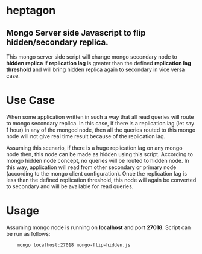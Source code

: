 # heptagon

## Mongo Server side Javascript to flip hidden/secondary replica.

This mongo server side script will change mongo secondary node to **hidden replica** 
if **replication lag** is greater than the defined **replication lag threshold**
and will bring hidden replica again to secondary in vice versa case.

# Use Case

When some application written in such a way that all read queries will route to mongo
secondary replica. In this case, if there is a replication lag (let say 1 hour) in any 
of the mongod node, then all the queries routed to this mongo node will not give real 
time result because of the replication lag.

Assuming this scenario, if there is a huge replication lag on any mongo node then, this
node can be made as hidden using this script. According to mongo hidden node concept, 
no queries will be routed to hidden node. In this way, application will read from other 
secondary or primary node (according to the mongo client configuration). Once the 
replication lag is less than the defined replication threshold, this node will again
be converted to secondary and will be available for read queries.

# Usage

Assuming mongo node is running on **localhost** and port **27018**. Script can be run as follows:

```
    mongo localhost:27018 mongo-flip-hidden.js
```

